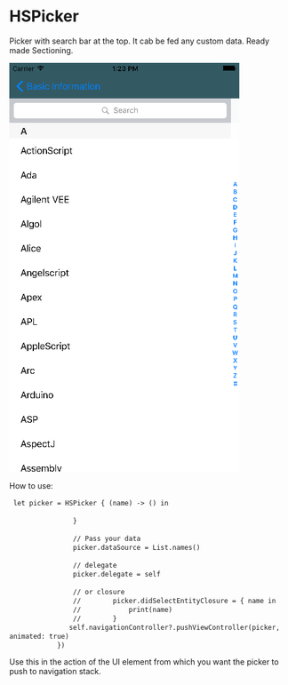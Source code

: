 # HSPicker
Picker with search bar at the top. It cab be fed any custom data. Ready made Sectioning.

[![](https://github.com/hemant3370/HSPicker/blob/master/demo.png)](https://github.com/hemant3370/HSPicker/blob/master/demo.png)

How to use:
     
     let picker = HSPicker { (name) -> () in
                       
                    }
                    
                    // Pass your data
                    picker.dataSource = List.names()
                    
                    // delegate
                    picker.delegate = self
                    
                    // or closure
                    //        picker.didSelectEntityClosure = { name in
                    //            print(name)
                    //        }
                   self.navigationController?.pushViewController(picker, animated: true)
                })

Use this in the action of the UI element from which you want the picker to push to navigation stack.
